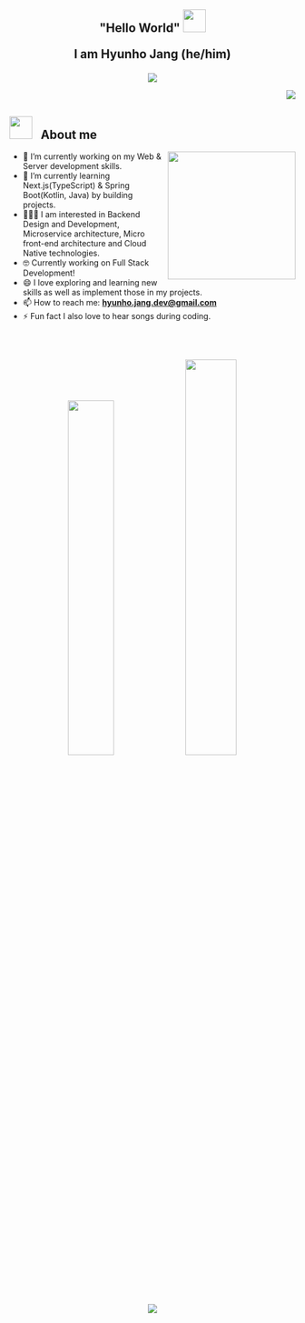 <h2 align="center"> "Hello World"
<img src="https://noticon-static.tammolo.com/dgggcrkxq/image/upload/v1603852458/noticon/vq2qnfpgny4yepkcztc1.gif" width="40">

I am Hyunho Jang (he/him)    </h2>

<p align='center'>
  <img src= 'https://capsule-render.vercel.app/api?type=rect&color=gradient&height=2.5'/>
</p>

<p align="right"> <a href="https://hits.seeyoufarm.com"><img src="https://hits.seeyoufarm.com/api/count/incr/badge.svg?url=https%3A%2F%2Fgithub.com%2Fhyunolike%2Fhyunolike&count_bg=%2300C13A&title_bg=%23252525&icon=github.svg&icon_color=%23E7E7E7&title=hits&edge_flat=true"/></a> </p>



## <img src="https://media2.giphy.com/media/z9vxfIMzxbTaGwBkc5/giphy_s.gif?cid=ecf05e47cjnt33447pqnhksb17ve7x5zi6bsr2dagkvtdyvh&rid=giphy_s.gif&ct=s" width="40"> &nbsp; **About me** 
<!-- <br> -->
<img align='right' src='https://noticon-static.tammolo.com/dgggcrkxq/image/upload/v1604312942/noticon/hilj9cdgj1ceedjexccc.gif' width="225" height="225">

- 🔭 I’m currently working on my Web & Server development skills.
- 🌱 I’m currently learning Next.js(TypeScript) & Spring Boot(Kotlin, Java) by building projects.
- 🧑🏻‍💻 I am interested in Backend Design and Development, Microservice architecture, Micro front-end architecture and Cloud Native technologies.
- 🤓 Currently working on Full Stack Development!
- 😄 I love exploring and learning new skills as well as implement those in my projects.
- 📫 How to reach me: **hyunho.jang.dev@gmail.com**
- ⚡ Fun fact I also love to hear songs during coding.

<br />
<br />

<p align="center"> 
<img src="https://github-readme-stats.vercel.app/api?username=hyunolike&show_icons=true&locale=kr&hide_border=true&bg_color=151515&text_color=FEFEFE" width="40%"></img>
<img src="https://streak-stats.demolab.com/?user=hyunolike&theme=dark&hide_border=true&locale=ko&mode=weekly" width="42.25%"></img>
  
<!-- [![Github](https://www.codenary.co.kr/widget/github/api?username=장현호)](https://www.codenary.co.kr/user-profile/detail/장현호?github_ride=true&utm_source=github) -->
</p>

<p align="center">
<!-- 참고 URL
https://github.com/devxb/gitanimals  -->
<a href="https://github.com/hyunolike">
  <img src="https://render.gitanimals.org/farms/hyunolike"/>
</a>
<!-- <picture>
  <source media="(prefers-color-scheme: dark)" srcset="https://raw.githubusercontent.com/platane/platane/output/github-contribution-grid-snake-dark.svg">
  <source media="(prefers-color-scheme: light)" srcset="https://raw.githubusercontent.com/platane/platane/output/github-contribution-grid-snake.svg">
  <img alt="github contribution grid snake animation" src="https://raw.githubusercontent.com/platane/platane/output/github-contribution-grid-snake.svg">
</picture> -->
</p>

<!-- 2023/04/28일자 주석 처리 :: 첫 깃허브 프로필 입니다 :) -->
<!-- <a href="https://hits.seeyoufarm.com"><img src="https://hits.seeyoufarm.com/api/count/incr/badge.svg?url=https%3A%2F%2Fgithub.com%2Fhyunolike%2Fhyunolike&count_bg=%2300C13A&title_bg=%23252525&icon=github.svg&icon_color=%23E7E7E7&title=hits&edge_flat=true"/></a>
<h2> Hi, I'm Hyunho Jang  <img src="https://res.cloudinary.com/dgggcrkxq/image/upload/v1615531502/noticon/geqiddevnvqmjwyggmp7.gif" width="50"> </h2>
<div>
<!-- <img align='right' src="https://res.cloudinary.com/dgggcrkxq/image/upload/v1573185009/noticon/yuen59reofeivvdhooi3.gif" width="230"> -->

<!-- <p><em>“In the one and only true way. The object-oriented version of ‘Spaghetti code’ is, of course, ‘Lasagna code’. (Too many layers).”</em></p>
</div>


![hyunho's github stats](https://github-readme-stats.vercel.app/api?username=hyunolike&show_icons=true&theme=dark)
<img align='right' src="https://res.cloudinary.com/dgggcrkxq/image/upload/v1573185009/noticon/yuen59reofeivvdhooi3.gif" width="230"> -->

<!-- 기본 프로필 -->
<!-- [![Tech Blog Badge](http://img.shields.io/badge/-Tech%20blog-black?style=flat-square&logo=gitlab&link=https://taetaetae.github.io/)](https://hyunolike.gitlab.io/) -->
<!-- [![](https://img.shields.io/badge/Daily_Study-0A66C2?style=flat-square&logo=spring&logoColor=green)](https://github.com/hyunolike/practice-in-java) -->


